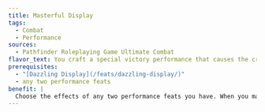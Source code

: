 ```yaml
---
title: Masterful Display
tags:
  - Combat
  - Performance
sources:
  - Pathfinder Roleplaying Game Ultimate Combat
flavor_text: You craft a special victory performance that causes the crowd to go wild.
prerequisites:
  - "[Dazzling Display](/feats/dazzling-display/)"
  - any two performance feats
benefit: |
  Choose the effects of any two performance feats you have. When you make a [performance combat](/systems/performance-combat/) check, you gain the benefits of those two feats, but you only gain a +2 bonus on the [performance combat](/systems/performance-combat/) check.
---
```


